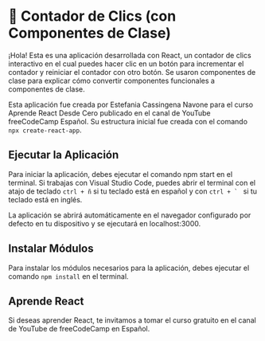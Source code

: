 # 📌 Contador de Clics (con Componentes de Clase)
¡Hola! Esta es una aplicación desarrollada con React, un contador de clics interactivo en el cual puedes hacer clic en un botón para incrementar el contador y reiniciar el contador con otro botón. Se usaron componentes de clase para explicar cómo convertir componentes funcionales a componentes de clase. 

Esta aplicación fue creada por Estefania Cassingena Navone para el curso Aprende React Desde Cero publicado en el canal de YouTube freeCodeCamp Español. Su estructura inicial fue creada con el comando `npx create-react-app`.

## Ejecutar la Aplicación
Para iniciar la aplicación, debes ejecutar el comando npm start en el terminal. Si trabajas con Visual Studio Code, puedes abrir el terminal con el atajo de teclado `ctrl + ñ` si tu teclado está en español y con ``ctrl + ` `` si tu teclado está en inglés.

La aplicación se abrirá automáticamente en el navegador configurado por defecto en tu dispositivo y se ejecutará en localhost:3000.

## Instalar Módulos
Para instalar los módulos necesarios para la aplicación, debes ejecutar el comando `npm install` en el terminal.

## Aprende React
Si deseas aprender React, te invitamos a tomar el curso gratuito en el canal de YouTube de freeCodeCamp en Español.
